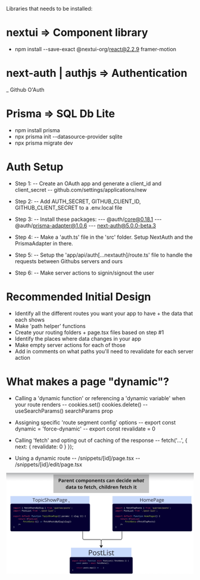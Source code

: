 Libraries that needs to be installed:

# nextui => Component library

- npm install --save-exact @nextui-org/react@2.2.9 framer-motion

# next-auth | authjs => Authentication

\_ Github O'Auth

# Prisma => SQL Db Lite

- npm install prisma
- npx prisma init --datasource-provider sqlite
- npx prisma migrate dev

# Auth Setup

- Step 1:
  -- Create an OAuth app and generate a client_id and client_secret
  -- github.com/settings/applications/new

- Step 2:
  -- Add AUTH_SECRET, GITHUB_CLIENT_ID, GITHUB_CLIENT_SECRET to a .env.local file

- Step 3:
  -- Install these packages:
  --- @auth/core@0.18.1
  --- @auth/prisma-adapter@1.0.6
  --- next-auth@5.0.0-beta.3

- Step 4:
  -- Make a 'auth.ts' file in the 'src' folder. Setup NextAuth and the PrismaAdapter in there.

- Step 5:
  -- Setup the 'app/api/auth[...nextauth]/route.ts' file to handle the requests between Githubs servers and ours

- Step 6:
  -- Make server actions to signin/signout the user

# Recommended Initial Design

- Identify all the different routes you want your app to have + the data that each shows
- Make 'path helper' functions
- Create your routing folders + page.tsx files based on step #1
- Identify the places where data changes in your app
- Make empty server actions for each of those
- Add in comments on what paths you'll need to revalidate for each server action

# What makes a page "dynamic"?

- Calling a 'dynamic function' or referencing a 'dynamic variable' when your route renders
  -- cookies.set() cookies.delete()
  -- useSearchParams() searchParams prop

- Assigning specific 'route segment config' options
  -- export const dynamic = 'force-dynamic'
  -- export const revalidate = 0

- Calling 'fetch' and opting out of caching of the response
  -- fetch('...', { next: { revalidate: 0 } });

- Using a dynamic route
  -- /snippets/[id]/page.tsx
  -- /snippets/[id]/edit/page.tsx

![alt text](image.png)
